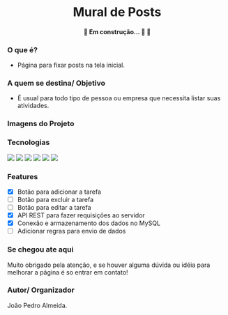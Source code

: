 <h1 align="center">Mural de Posts</h1>

<h4 align="center"> 
	🚧  Em construção... 🚀 🚧
</h4>

### O que é?

* Página para fixar posts na tela inicial.

### A quem se destina/ Objetivo

* É usual para todo tipo de pessoa ou empresa que necessita listar suas atividades.

### Imagens do Projeto



### Tecnologias
<img src="https://img.shields.io/badge/HTML5-E34F26?style=for-the-badge&logo=html5&logoColor=white"/> 
<img src="https://img.shields.io/badge/CSS3-1572B6?style=for-the-badge&logo=css3&logoColor=white"/> 
<img src="https://img.shields.io/badge/JavaScript-323330?style=for-the-badge&logo=javascript&logoColor=F7DF1E"/> 
<img src="https://img.shields.io/badge/Node.js-339933?style=for-the-badge&logo=nodedotjs&logoColor=white"/> 
<img src="https://img.shields.io/badge/Express.js-000000?style=for-the-badge&logo=express&logoColor=white"/> 
<img src="https://img.shields.io/badge/MySQL-005C84?style=for-the-badge&logo=mysql&logoColor=white"/> 

### Features

- [x] Botão para adicionar a tarefa
- [ ] Botão para excluir a tarefa
- [ ] Botão para editar a tarefa
- [x] API REST para fazer requisições ao servidor
- [x] Conexão e armazenamento dos dados no MySQL
- [ ] Adicionar regras para envio de dados

### Se chegou ate aqui

Muito obrigado pela atenção, e se houver alguma dúvida ou idéia para melhorar a página é so entrar em contato!

### Autor/ Organizador

João Pedro Almeida.
